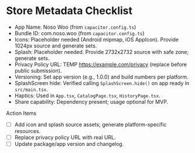 # Store Metadata Checklist

- App Name: Noso Woo (from `capacitor.config.ts`)
- Bundle ID: com.noso.woo (from `capacitor.config.ts`)
- Icons: Placeholder needed (Android mipmap, iOS AppIcon). Provide 1024px source and generate sets.
- Splash: Placeholder needed. Provide 2732x2732 source with safe zone; generate sets.
- Privacy Policy URL: TEMP https://example.com/privacy (replace before public submission).
- Versioning: Set app version (e.g., 1.0.0) and build numbers per platform.
- SplashScreen hide: Verified calling `SplashScreen.hide()` on app ready in `src/main.tsx`.
- Haptics: Used in `App.tsx`, `CatalogPage.tsx`, `HistoryPage.tsx`.
- Share capability: Dependency present; usage optional for MVP.

Action Items
- [ ] Add icon and splash source assets; generate platform-specific resources.
- [ ] Replace privacy policy URL with real URL.
- [ ] Update package/app version and changelog.
